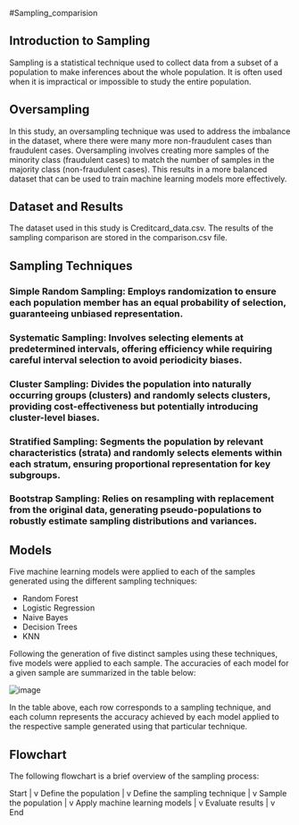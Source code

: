 #Sampling_comparision

## Introduction to Sampling

Sampling is a statistical technique used to collect data from a subset of a population to make inferences about the whole population. It is often used when it is impractical or impossible to study the entire population.

## Oversampling

In this study, an oversampling technique was used to address the imbalance in the dataset, where there were many more non-fraudulent cases than fraudulent cases. Oversampling involves creating more samples of the minority class (fraudulent cases) to match the number of samples in the majority class (non-fraudulent cases). This results in a more balanced dataset that can be used to train machine learning models more effectively.

## Dataset and Results

The dataset used in this study is Creditcard_data.csv. The results of the sampling comparison are stored in the comparison.csv file.

## Sampling Techniques

### Simple Random Sampling: Employs randomization to ensure each population member has an equal probability of selection, guaranteeing unbiased representation.

### Systematic Sampling: Involves selecting elements at predetermined intervals, offering efficiency while requiring careful interval selection to avoid periodicity biases.

### Cluster Sampling: Divides the population into naturally occurring groups (clusters) and randomly selects clusters, providing cost-effectiveness but potentially introducing cluster-level biases.

### Stratified Sampling: Segments the population by relevant characteristics (strata) and randomly selects elements within each stratum, ensuring proportional representation for key subgroups.

### Bootstrap Sampling: Relies on resampling with replacement from the original data, generating pseudo-populations to robustly estimate sampling distributions and variances.

## Models

Five machine learning models were applied to each of the samples generated using the different sampling techniques:

* Random Forest
* Logistic Regression
* Naive Bayes
* Decision Trees
* KNN

Following the generation of five distinct samples using these techniques, five models were applied to each sample. The accuracies of each model for a given sample are summarized in the table below:

![image](https://github.com/UdaySharmaUS/Sampling_DS/assets/110687732/2cef532c-80cf-4426-88f8-855279165819)

In the table above, each row corresponds to a sampling technique, and each column represents the accuracy achieved by each model applied to the respective sample generated using that particular technique.


## Flowchart

The following flowchart is a brief overview of the sampling process:

Start
|
v
Define the population
|
v
Define the sampling technique
|
v
Sample the population
|
v
Apply machine learning models
|
v
Evaluate results
|
v
End
